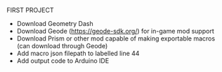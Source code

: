 FIRST PROJECT

- Download Geometry Dash
- Download Geode (https://geode-sdk.org/) for in-game mod support
- Download Prism or other mod capable of making exportable macros (can download through Geode)
- Add macro json filepath to labelled line 44
- Add output code to Arduino IDE
